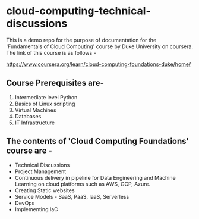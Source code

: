 # cloud-computing-technical-discussions
This is a demo repo for the purpose of documentation for the 'Fundamentals of Cloud Computing' course by Duke University on coursera. The link of this course is as follows - 

https://www.coursera.org/learn/cloud-computing-foundations-duke/home/

## Course Prerequisites are-
1. Intermediate level Python
2. Basics of Linux scripting
3. Virtual Machines
4. Databases
5. IT Infrastructure

## The contents of 'Cloud Computing Foundations' course are -
* Technical Discussions
* Project Management 
* Continuous delivery in pipeline for Data Engineering and Machine Learning on cloud platforms such as AWS, GCP, Azure.
* Creating Static websites
* Service Models - SaaS, PaaS, IaaS, Serverless
* DevOps
* Implementing IaC
